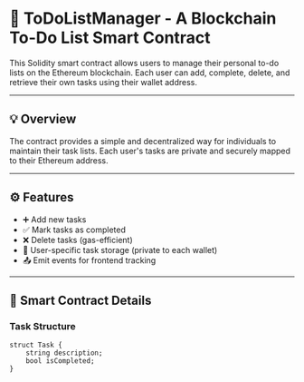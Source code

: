 # 📝 ToDoListManager - A Blockchain To-Do List Smart Contract

This Solidity smart contract allows users to manage their personal to-do lists on the Ethereum blockchain. Each user can add, complete, delete, and retrieve their own tasks using their wallet address.

---

## 💡 Overview

The contract provides a simple and decentralized way for individuals to maintain their task lists. Each user's tasks are private and securely mapped to their Ethereum address.

---

## ⚙️ Features

- ➕ Add new tasks
- ✅ Mark tasks as completed
- ❌ Delete tasks (gas-efficient)
- 🔐 User-specific task storage (private to each wallet)
- 📤 Emit events for frontend tracking

---

## 🔩 Smart Contract Details

### Task Structure

```solidity
struct Task {
    string description;
    bool isCompleted;
}
